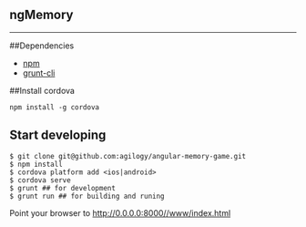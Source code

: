 ## ngMemory
-----------

##Dependencies
 
 + [npm](https://npmjs.org/)
 + [grunt-cli](http://gruntjs.com/)

##Install cordova

```
npm install -g cordova
```

## Start developing

```
$ git clone git@github.com:agilogy/angular-memory-game.git
$ npm install
$ cordova platform add <ios|android>
$ cordova serve
$ grunt ## for development
$ grunt run ## for building and runing
```

Point your browser to [http://0.0.0.0:8000/<platform>/www/index.html](http://0.0.0.0:8000/<platform>/www/index.html)